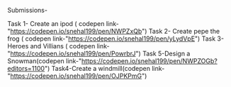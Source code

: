 Submissions-

Task 1- Create an ipod ( codepen link-"https://codepen.io/snehal199/pen/NWPZxQb")
Task 2- Create pepe the frog ( codepen link-"https://codepen.io/snehal199/pen/yLydVpE")
Task 3- Heroes and Villians ( codepen link-"https://codepen.io/snehal199/pen/PowrbrJ")
Task 5-Design a Snowman(codepen link-"https://codepen.io/snehal199/pen/NWPZOGb?editors=1100")
Task4-Create a windmill(codepen link-"https://codepen.io/snehal199/pen/OJPKPmG")